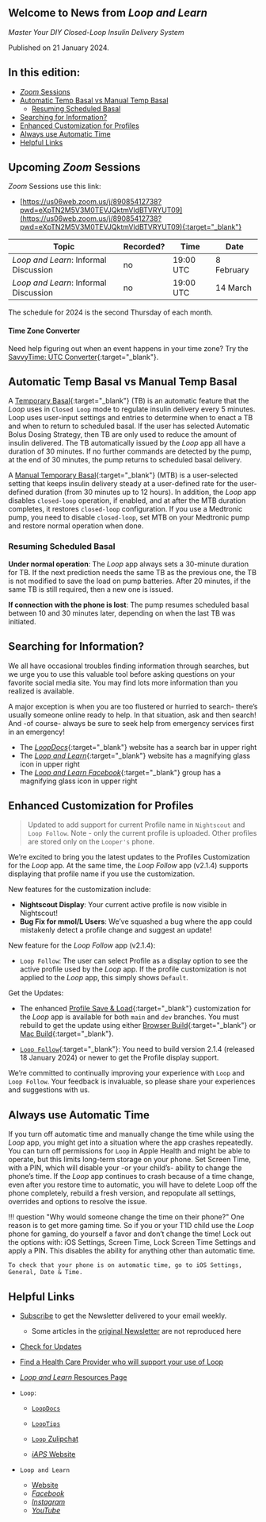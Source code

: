 ## Welcome to News from&nbsp;_<span translate="no">Loop and Learn</span>_

_Master Your DIY Closed-Loop Insulin Delivery System_

Published on 21 January 2024.

## In this edition:

* [*Zoom* Sessions](#upcoming-zoom-sessions)
* [Automatic Temp Basal vs Manual Temp Basal](#automatic-temp-basal-vs-manual-temp-basal)
    * [Resuming Scheduled Basal](#resuming-scheduled-basal)
* [Searching for Information?](#searching-for-information)
* [Enhanced Customization for Profiles](#enhanced-customization-for-profiles)
* [Always use Automatic Time](#always-use-automatic-time)
* [Helpful Links](#helpful-links)

## Upcoming *Zoom* Sessions

*Zoom* Sessions use this link:

* [https://us06web.zoom.us/j/89085412738?pwd=eXpTN2M5V3M0TEVJQktmVldBTVRYUT09](https://us06web.zoom.us/j/89085412738?pwd=eXpTN2M5V3M0TEVJQktmVldBTVRYUT09){:target="_blank"}

| Topic | Recorded? | Time | Date |
| - | - | - | - |
| _<span translate="no">Loop and Learn</span>_: Informal Discussion | no | 19:00 UTC | 8 February |
| _<span translate="no">Loop and Learn</span>_: Informal Discussion | no | 19:00 UTC | 14 March |

The schedule for 2024 is the second Thursday of each month.

#### Time Zone Converter

Need help figuring out when an event happens in your time zone? Try the [SavvyTime: UTC Converter](https://savvytime.com/converter/utc){:target="_blank"}.

## Automatic Temp Basal vs Manual Temp Basal

A [Temporary Basal](https://loopkit.github.io/loopdocs/operation/algorithm/temp-basal/){:target="_blank"} (TB) is an automatic feature that the *Loop* uses in `Closed Loop` mode to regulate insulin delivery every 5 minutes. Loop uses user-input settings and entries to determine when to enact a TB and when to return to scheduled basal. If the user has selected <span>Automatic Bolus</span> <span>Dosing Strategy</span>, then TB are only used to reduce the amount of insulin delivered. The TB automatically issued by the *Loop* app all have a duration of 30 minutes. If no further commands are detected by the pump, at the end of 30 minutes, the pump returns to scheduled basal delivery.

A [Manual Temporary Basal](https://loopkit.github.io/loopdocs/loop-3/omnipod/#manual-temp-basal){:target="_blank"} (MTB) is a user-selected setting that keeps insulin delivery steady at a user-defined rate for the user-defined duration (from 30 minutes up to 12 hours). In addition, the *Loop* app disables `closed-loop` operation, if enabled, and at after the MTB duration completes, it restores `closed-loop` configuration.  If you use a Medtronic pump, you need to disable `closed-loop`, set MTB on your Medtronic pump and restore normal operation when done.

### Resuming Scheduled Basal

**Under normal operation**: The *Loop* app always sets a 30-minute duration for TB. If the next prediction needs the same TB as the previous one, the TB is not modified to save the load on pump batteries. After 20 minutes, if the same TB is still required, then a new one is issued.

**If connection with the phone is lost**: The pump resumes scheduled basal between 10 and 30 minutes later, depending on when the last TB was initiated.

## Searching for Information?

We all have occasional troubles finding information through searches, but we urge you to use this valuable tool before asking questions on your favorite social media site. You may find lots more information than you realized is available.

A major exception is when you are too flustered or hurried to search- there’s usually someone online ready to help. In that situation, ask and then search! And -of course-  always be sure to seek help from emergency services first in an emergency!

* The [*LoopDocs*](https://loopkit.github.io/loopdocs/){:target="_blank"} website has a search bar in upper right
* The [*Loop and Learn*](https://www.loopandlearn.org){:target="_blank"} website has a magnifying glass icon in upper right
* The [*Loop and Learn Facebook*](https://www.facebook.com/groups/LOOPandLEARN){:target="_blank"} group has a magnifying glass icon in upper right

## Enhanced Customization for Profiles

> Updated to add support for current Profile name in `Nightscout` and `Loop Follow`. Note - only the current profile is uploaded. Other profiles are stored only on the `Looper's` phone.

We’re excited to bring you the latest updates to the Profiles Customization for the *Loop* app. At the same time, the *Loop Follow* app (v2.1.4) supports displaying that profile name if you use the customization. 

New features for the customization include:

* **Nightscout Display**: Your current active profile is now visible in Nightscout!
* **Bug Fix for mmol/L Users**: We’ve squashed a bug where the app could mistakenly detect a profile change and suggest an update!

New feature for the *Loop Follow* app (v2.1.4):

* `Loop Follow`: The user can select Profile as a display option to see the active profile used by the *Loop* app. If the profile customization is not applied to the *Loop* app, this simply shows `Default`.

Get the Updates:

* The enhanced [Profile Save & Load](https://www.loopandlearn.org/loop-features-in-development/#pr-2002){:target="_blank"} customization for the *Loop* app is available for both `main` and `dev` branches. You must rebuild to get the update using either [Browser Build](https://www.loopandlearn.org/custom-code/#github-intro){:target="_blank"} or [Mac Build](https://www.loopandlearn.org/custom-code/#customization-select){:target="_blank"}.

* [`Loop Follow`](https://www.loopandlearn.org/loop-follow/#build-lf){:target="_blank"}: You need to build version 2.1.4 (released 18 January 2024) or newer to get the Profile display support.

We’re committed to continually improving your experience with `Loop` and `Loop Follow`. Your feedback is invaluable, so please share your experiences and suggestions with us.

## Always use Automatic Time

If you turn off automatic time and manually change the time while using the *Loop* app, you might get into a situation where the app crashes repeatedly. You can turn off permissions for `Loop` in Apple Health and might be able to operate, but this limits long-term storage on your phone. Set Screen Time, with a PIN, which will disable your -or your child’s- ability to change the phone’s time. If the *Loop* app continues to crash because of a time change, even after you restore time to automatic, you will have to delete Loop off the phone completely, rebuild a fresh version, and repopulate all settings, overrides and options to resolve the issue.

!!! question "Why would someone change the time on their phone?"
    One reason is to get more gaming time. So if you or your T1D child use the *Loop* phone for gaming, do yourself a favor and don’t change the time! Lock out the options with: iOS Settings, Screen Time, Lock Screen Time Settings and apply a PIN. This disables the ability for anything other than automatic time.

    To check that your phone is on automatic time, go to iOS Settings, General, Date & Time.

## Helpful Links

* [Subscribe](https://www.loopandlearn.org/newsletter-signup/) to get the Newsletter delivered to your email weekly.
    * Some articles in the [original Newsletter](https://www.loopandlearn.org/2022/10/19/loop-and-learn-newsletter/) are not reproduced here
* [Check for Updates](https://www.loopandlearn.org/version-updates/)
* [Find a Health Care Provider who will support your use of&nbsp;<span translate="no">Loop</span>](https://www.loopandlearn.org/hcp-recommendations/)
* [_<span translate="no">Loop and Learn</span>_&nbsp;Resources Page](https://www.loopandlearn.org/resources/)
* <code>Loop</code>:
    * [`LoopDocs`](https://loopkit.github.io/loopdocs/)
    * [`LoopTips`](https://loopkit.github.io/looptips/)
    * [`Loop` Zulipchat](https://loop.zulipchat.com/)

    * [*iAPS* Website](https://www.iaps-app.org/)

* <code>Loop and Learn</code>
    * [Website](https://www.loopandlearn.org/)
    * [*Facebook*](https://www.facebook.com/groups/LOOPandLEARN)
    * [*Instagram*](https://www.instagram.com/loopandlearn/)
    * [*YouTube*](https://www.youtube.com/c/loopandlearn)
